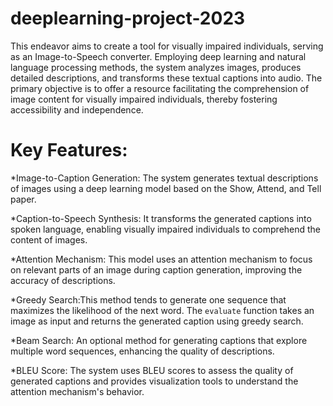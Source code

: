 # deeplearning-project-2023

This endeavor aims to create a tool for visually impaired individuals, serving as an Image-to-Speech converter. Employing deep learning and natural language processing methods, the system analyzes images, produces detailed descriptions, and transforms these textual captions into audio. The primary objective is to offer a resource facilitating the comprehension of image content for visually impaired individuals, thereby fostering accessibility and independence.

# Key Features:


*Image-to-Caption Generation: The system generates textual descriptions of images using a deep learning model based on the Show, Attend, and Tell paper.

*Caption-to-Speech Synthesis: It transforms the generated captions into spoken language, enabling visually impaired individuals to comprehend the content of images.

*Attention Mechanism: This model uses an attention mechanism to focus on relevant parts of an image during caption generation, improving the accuracy of descriptions.

*Greedy Search:This method tends to generate one sequence that maximizes the likelihood of the next word. The `evaluate` function takes an image as input and returns the generated caption using greedy search.

*Beam Search: An optional method for generating captions that explore multiple word sequences, enhancing the quality of descriptions.

*BLEU Score: The system uses BLEU scores to assess the quality of generated captions and provides visualization tools to understand the attention mechanism's behavior.

